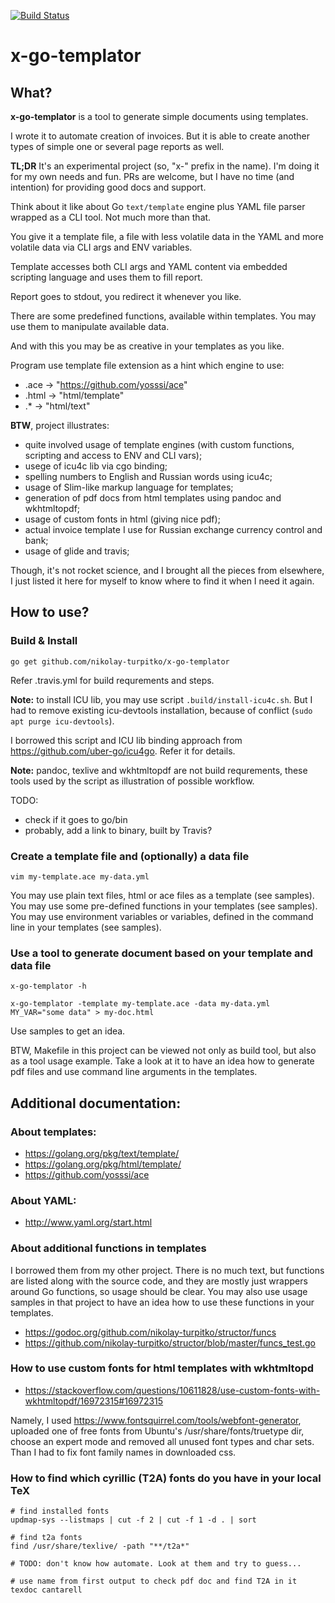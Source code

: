 [![Build Status](https://travis-ci.org/nikolay-turpitko/x-go-templator.svg?branch=master)](https://travis-ci.org/nikolay-turpitko/x-go-templator)

# x-go-templator

## What?

**x-go-templator** is a tool to generate simple documents using templates.

I wrote it to automate creation of invoices. But it is able to create another
types of simple one or several page reports as well.

**TL;DR** It's an experimental project (so, "x-" prefix in the name).
I'm doing it for my own needs and fun. PRs are welcome, but I have no time
(and intention) for providing good docs and support.

Think about it like about Go `text/template` engine plus YAML file parser
wrapped as a CLI tool. Not much more than that.

You give it a template file, a file with less volatile data in the YAML and
more volatile data via CLI args and ENV variables.

Template accesses both CLI args and YAML content via embedded scripting
language and uses them to fill report.

Report goes to stdout, you redirect it whenever you like.

There are some predefined functions, available within templates. You may use
them to manipulate available data.

And with this you may be as creative in your templates as you like.

Program use template file extension as a hint which engine to use:

- .ace  -> "https://github.com/yosssi/ace"
- .html -> "html/template"
- .\*   -> "html/text"

**BTW**, project illustrates:

- quite involved usage of template engines (with custom functions, scripting and access to ENV and CLI vars);
- usege of icu4c lib via cgo binding;
- spelling numbers to English and Russian words using icu4c;
- usage of Slim-like markup language for templates;
- generation of pdf docs from html templates using pandoc and wkhtmltopdf;
- usage of custom fonts in html (giving nice pdf);
- actual invoice template I use for Russian exchange currency control and bank;
- usage of glide and travis;

Though, it's not rocket science, and I brought all the pieces from elsewhere,
I just listed it here for myself to know where to find it when I need it again.

## How to use?

### Build & Install

    go get github.com/nikolay-turpitko/x-go-templator

Refer .travis.yml for build requrements and steps.

**Note:** to install ICU lib, you may use script `.build/install-icu4c.sh`.  But I
had to remove existing icu-devtools installation, because of conflict (`sudo
apt purge icu-devtools`).

I borrowed this script and ICU lib binding approach from
https://github.com/uber-go/icu4go. Refer it for details.

**Note:** pandoc, texlive and wkhtmltopdf are not build requrements, these
tools used by the script as illustration of possible workflow.

TODO:
- check if it goes to go/bin
- probably, add a link to binary, built by Travis?

### Create a template file and (optionally) a data file

    vim my-template.ace my-data.yml

You may use plain text files, html or ace files as a template (see samples).
You may use some pre-defined functions in your templates (see samples).
You may use environment variables or variables, defined in the command line in
your templates (see samples).

### Use a tool to generate document based on your template and data file

    x-go-templator -h

    x-go-templator -template my-template.ace -data my-data.yml MY_VAR="some data" > my-doc.html

Use samples to get an idea.

BTW, Makefile in this project can be viewed not only as build tool, but also as
a tool usage example.  Take a look at it to have an idea how to generate pdf
files and use command line arguments in the templates.

## Additional documentation:

### About templates:

- https://golang.org/pkg/text/template/
- https://golang.org/pkg/html/template/
- https://github.com/yosssi/ace

### About YAML:

- http://www.yaml.org/start.html

### About additional functions in templates

I borrowed them from my other project. There is no much text, but functions are
listed along with the source code, and they are mostly just wrappers around Go
functions, so usage should be clear.  You may also use usage samples in that
project to have an idea how to use these functions in your templates.

- https://godoc.org/github.com/nikolay-turpitko/structor/funcs
- https://github.com/nikolay-turpitko/structor/blob/master/funcs_test.go

### How to use custom fonts for html templates with wkhtmltopd

- https://stackoverflow.com/questions/10611828/use-custom-fonts-with-wkhtmltopdf/16972315#16972315

Namely, I used https://www.fontsquirrel.com/tools/webfont-generator, uploaded
one of free fonts from Ubuntu's /usr/share/fonts/truetype dir, choose an expert
mode and removed all unused font types and char sets. Than I had to fix font
family names in downloaded css.

### How to find which cyrillic (T2A) fonts do you have in your local TeX

    # find installed fonts
    updmap-sys --listmaps | cut -f 2 | cut -f 1 -d . | sort

    # find t2a fonts
    find /usr/share/texlive/ -path "**/t2a*"

    # TODO: don't know how automate. Look at them and try to guess...

    # use name from first output to check pdf doc and find T2A in it
    texdoc cantarell


